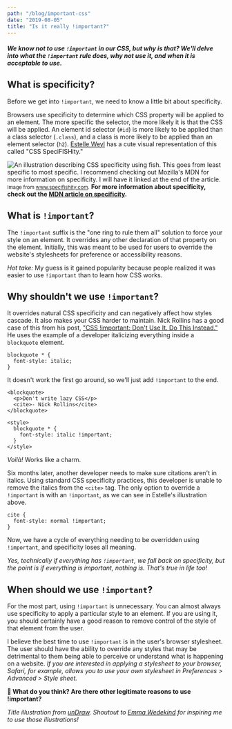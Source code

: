 ```yaml
---
path: "/blog/important-css"
date: "2019-08-05"
title: "Is it really !important?"
---
```


##### We know not to use <code>!important</code> in our CSS, but why is that? We'll delve into what the <code>!important</code> rule does, why not use it, and when it is acceptable to use.

## What is specificity?
Before we get into <code>!important</code>, we need to know a little bit about specificity. 

Browsers use specificity to determine which CSS property will be applied to an element. The more specific the selector, the more likely it is that the CSS will be applied. An element id selector (<code>#id</code>) is more likely to be applied than a class selector (<code>.class</code>), and a class is more likely to be applied than an element selector (<code>h2</code>). <a href="http://www.standardista.com">Estelle Weyl</a> has a cute visual representation of this called "CSS SpeciFISHity."

<img alt="An illustration describing CSS specificity using fish. This goes from least specific to most specific. I recommend checking out Mozilla's MDN for more information on specificity. I will have it linked at the end of the article." src="https://thepracticaldev.s3.amazonaws.com/i/ysnxb41w3tum9462sz0x.png" /><small>Image from <a href="https://specificishity.com">www.specifishity.com</a>.</small>
**For more information about specificity, check out the [MDN article on specificity](https://developer.mozilla.org/en-US/docs/Web/CSS/Specificity).**

## What is <code>!important</code>?
The <code>!important</code> suffix is the "one ring to rule them all" solution to force your style on an element. It overrides any other declaration of that property on the element. Initially, this was meant to be used for users to override the website's stylesheets for preference or accessibility reasons.

*Hot take:* My guess is it gained popularity because people realized it was easier to use <code>!important</code> than to learn how CSS works. </p>

## Why shouldn't we use <code>!important</code>?
It overrides natural CSS specificity and can negatively affect how styles cascade. It also makes your CSS harder to maintain. Nick Rollins has a good case of this from his post, ["CSS !important: Don't Use It. Do This Instead."](https://uxengineer.com/css-specificity-avoid-important-css/#what-!important-do) He uses the example of a developer italicizing everything inside a <code>blockquote</code> element.

<pre><code>blockquote * { 
  font-style: italic; 
}
</code></pre>

It doesn't work the first go around, so we'll just add <code>!important</code> to the end.

<pre><code>&lt;blockquote&gt; 
  &lt;p&gt;Don't write lazy CSS&lt;/p&gt;
  &lt;cite&gt;- Nick Rollins&lt;/cite&gt;
&lt;/blockquote&gt;

&lt;style&gt;
  blockquote * { 
    font-style: italic !important; 
  }
&lt;/style&gt;
</code></pre>

<em lang="fr">Voilà!</em> Works like a charm.

Six months later, another developer needs to make sure citations aren't in italics. Using standard CSS specificity practices, this developer is unable to remove the italics from the <code>&lt;cite&gt;</code> tag. The only option to override a <code>!important</code> is with an <code>!important</code>, as we can see in Estelle's illustration above.

<pre><code>cite { 
  font-style: normal !important; 
}</code></pre>

Now, we have a cycle of everything needing to be overridden using <code>!important</code>, and specificity loses all meaning.</p>

*Yes, technically if everything has <code>!important</code>, we fall back on specificity, but the point is if everything is important, nothing is. That's true in life too!*

## When should we use <code>!important</code>?
For the most part, using <code>!important</code> is unnecessary. You can almost always use specificity to apply a particular style to an element. If you are using it, you should certainly have a good reason to remove control of the style of that element from the user.

I believe the best time to use <code>!important</code> is in the user's browser stylesheet. The user should have the ability to override any styles that may be detrimental to them being able to perceive or understand what is happening on a website. <em>If you are interested in applying a stylesheet to your browser, Safari, for example, allows you to use your own stylesheet in Preferences > Advanced > Style sheet.</em>

**📣 What do you think? Are there other legitimate reasons to use !important?**


*Title illustration from [unDraw](https://undraw.co/illustrations). Shoutout to [Emma Wedekind](https://dev.to/emmawedekind) for inspiring me to use those illustrations!*

